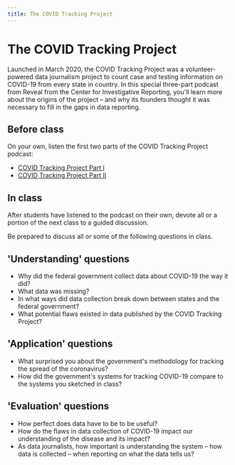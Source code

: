 ```yaml
---
title: The COVID Tracking Project
---
```


# The COVID Tracking Project

Launched in March 2020, the COVID Tracking Project was a volunteer-powered data journalism project to count case and testing information on COVID-19 from every state in country. In this special three-part podcast from Reveal from the Center for Investigative Reporting, you'll learn more about the origins of the project – and why its founders thought it was necessary to fill in the gaps in data reporting.

## Before class

On your own, listen the first two parts of the COVID Tracking Project podcast:

* [COVID Tracking Project Part I](https://revealnews.org/podcast/the-covid-tracking-project-part-1/)
* [COVID Tracking Project Part II](https://revealnews.org/podcast/the-covid-tracking-project-part-2/)

## In class

After students have listened to the podcast on their own, devote all or a portion of the next class to a guided discussion.

Be prepared to discuss all or some of the following questions in class.

## 'Understanding' questions
* Why did the federal government collect data about COVID-19 the way it did?
* What data was missing?
* In what ways did data collection break down between states and the federal government?
* What potential flaws existed in data published by the COVID Tracking Project?

## 'Application' questions
* What surprised you about the government's methodology for tracking the spread of the coronavirus?
* How did the government's systems for tracking COVID-19 compare to the systems you sketched in class?

## 'Evaluation' questions
* How perfect does data have to be to be useful?
* How do the flaws in data collection of COVID-19 impact our understanding of the disease and its impact?
* As data journalists, how important is understanding the system – how data is collected – when reporting on what the data tells us?




